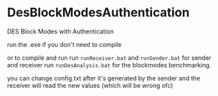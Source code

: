 # DesBlockModesAuthentication
DES Block Modes with Authentication


run the .exe if you don't need to compile

or to compile and run
 run `runReceiver.bat` and `runSender.bat` for sender and receiver
 run `runDesAnalysis.bat` for the blockmodes benchmarking. 

you can change config.txt after it's generated by the sender and the receiver will read the new values (which will be wrong ofc)